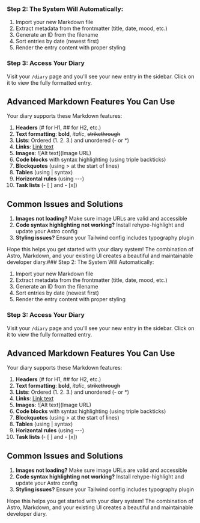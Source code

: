 
### Step 2: The System Will Automatically:

1. Import your new Markdown file
2. Extract metadata from the frontmatter (title, date, mood, etc.)
3. Generate an ID from the filename
4. Sort entries by date (newest first)
5. Render the entry content with proper styling

### Step 3: Access Your Diary

Visit your `/diary` page and you'll see your new entry in the sidebar. Click on it to view the fully formatted entry.

## Advanced Markdown Features You Can Use

Your diary supports these Markdown features:

1. **Headers** (# for H1, ## for H2, etc.)
2. **Text formatting**: **bold**, *italic*, ~~strikethrough~~
3. **Lists**: Ordered (1. 2. 3.) and unordered (- or *)
4. **Links**: [Link text](URL)
5. **Images**: ![Alt text](Image URL)
6. **Code blocks** with syntax highlighting (using triple backticks)
7. **Blockquotes** (using > at the start of lines)
8. **Tables** (using | syntax)
9. **Horizontal rules** (using ---)
10. **Task lists** (- [ ] and - [x])

## Common Issues and Solutions

1. **Images not loading?** Make sure image URLs are valid and accessible
2. **Code syntax highlighting not working?** Install rehype-highlight and update your Astro config
3. **Styling issues?** Ensure your Tailwind config includes typography plugin

Hope this helps you get started with your diary system! The combination of Astro, Markdown, and your existing UI creates a beautiful and maintainable developer diary.### Step 2: The System Will Automatically:

1. Import your new Markdown file
2. Extract metadata from the frontmatter (title, date, mood, etc.)
3. Generate an ID from the filename
4. Sort entries by date (newest first)
5. Render the entry content with proper styling

### Step 3: Access Your Diary

Visit your `/diary` page and you'll see your new entry in the sidebar. Click on it to view the fully formatted entry.

## Advanced Markdown Features You Can Use

Your diary supports these Markdown features:

1. **Headers** (# for H1, ## for H2, etc.)
2. **Text formatting**: **bold**, *italic*, ~~strikethrough~~
3. **Lists**: Ordered (1. 2. 3.) and unordered (- or *)
4. **Links**: [Link text](URL)
5. **Images**: ![Alt text](Image URL)
6. **Code blocks** with syntax highlighting (using triple backticks)
7. **Blockquotes** (using > at the start of lines)
8. **Tables** (using | syntax)
9. **Horizontal rules** (using ---)
10. **Task lists** (- [ ] and - [x])

## Common Issues and Solutions

1. **Images not loading?** Make sure image URLs are valid and accessible
2. **Code syntax highlighting not working?** Install rehype-highlight and update your Astro config
3. **Styling issues?** Ensure your Tailwind config includes typography plugin

Hope this helps you get started with your diary system! The combination of Astro, Markdown, and your existing UI creates a beautiful and maintainable developer diary.